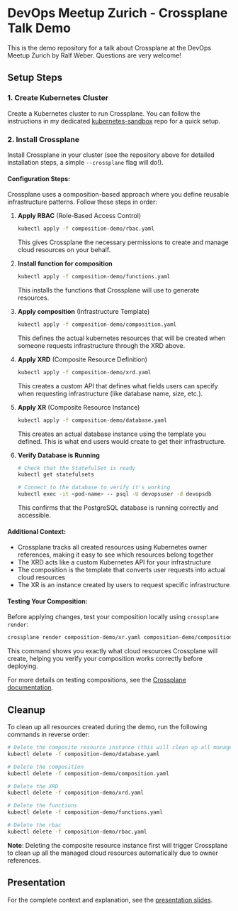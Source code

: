 # DevOps Meetup Zurich - Crossplane Talk Demo

This is the demo repository for a talk about Crossplane at the DevOps Meetup Zurich by Ralf Weber. Questions are very welcome!

## Setup Steps

### 1. Create Kubernetes Cluster
Create a Kubernetes cluster to run Crossplane. You can follow the instructions in my dedicated [kubernetes-sandbox](https://github.com/raweber42/kubernetes-sandbox) repo for a quick setup.

### 2. Install Crossplane
Install Crossplane in your cluster (see the repository above for detailed installation steps, a simple `--crossplane` flag will do!).

#### Configuration Steps:

Crossplane uses a composition-based approach where you define reusable infrastructure patterns. Follow these steps in order:

1. **Apply RBAC** (Role-Based Access Control)
    ```bash
    kubectl apply -f composition-demo/rbac.yaml
    ```
    This gives Crossplane the necessary permissions to create and manage cloud resources on your behalf.

2. **Install function for composition**
    ```bash
    kubectl apply -f composition-demo/functions.yaml
    ```
    This installs the functions that Crossplane will use to generate resources.

3. **Apply composition** (Infrastructure Template)
    ```bash
    kubectl apply -f composition-demo/composition.yaml
    ```
    This defines the actual kubernetes resources that will be created when someone requests infrastructure through the XRD above.

4. **Apply XRD** (Composite Resource Definition)
    ```bash
    kubectl apply -f composition-demo/xrd.yaml
    ```
    This creates a custom API that defines what fields users can specify when requesting infrastructure (like database name, size, etc.).

5. **Apply XR** (Composite Resource Instance)
    ```bash
    kubectl apply -f composition-demo/database.yaml
    ```
    This creates an actual database instance using the template you defined. This is what end users would create to get their infrastructure.

6. **Verify Database is Running**
    ```bash
    # Check that the StatefulSet is ready
    kubectl get statefulsets
    
    # Connect to the database to verify it's working
    kubectl exec -it <pod-name> -- psql -U devopsuser -d devopsdb
    ```
    This confirms that the PostgreSQL database is running correctly and accessible.


#### Additional Context:
- Crossplane tracks all created resources using Kubernetes owner references, making it easy to see which resources belong together
- The XRD acts like a custom Kubernetes API for your infrastructure
- The composition is the template that converts user requests into actual cloud resources
- The XR is an instance created by users to request specific infrastructure

#### Testing Your Composition:
Before applying changes, test your composition locally using `crossplane render`:

```bash
crossplane render composition-demo/xr.yaml composition-demo/composition.yaml composition-demo/functions.yaml > rendered_output.yaml
```

This command shows you exactly what cloud resources Crossplane will create, helping you verify your composition works correctly before deploying.

For more details on testing compositions, see the [Crossplane documentation](https://docs.crossplane.io/latest/composition/compositions/#test-a-composition).

## Cleanup

To clean up all resources created during the demo, run the following commands in reverse order:

```bash
# Delete the composite resource instance (this will clean up all managed resources)
kubectl delete -f composition-demo/database.yaml
```
```bash
# Delete the composition
kubectl delete -f composition-demo/composition.yaml
```
```bash
# Delete the XRD
kubectl delete -f composition-demo/xrd.yaml
```
```bash
# Delete the functions
kubectl delete -f composition-demo/functions.yaml
```
```bash
# Delete the rbac
kubectl delete -f composition-demo/rbac.yaml
```

**Note**: Deleting the composite resource instance first will trigger Crossplane to clean up all the managed cloud resources automatically due to owner references.

## Presentation

For the complete context and explanation, see the [presentation slides](https://docs.google.com/presentation/d/1cIln1reF7z9UFrWj60vPK3z8jqmDStQsRh_CiEfGGXg/edit?usp=sharing).


